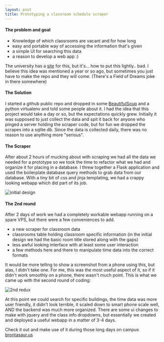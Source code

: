 ```yaml
---
layout: post
title: Prototyping a classroom schedule scraper
---
```


#### The problem and goal
- Knowledge of which classrooms are vacant and for how long
- easy and portable way of accessing the information that's given
- a simple UI for searching this data
- a reason to develop a web app :)

The university has a [site](http://wvprd.ocm.umn.edu/gpcwv/wv3_servlet/urd/run/wv_space.DayList?spdt=20130203,spfilter=945403,lbdviewmode=grid) for this, but it's... how to put this lightly.. bad. 
I believe this idea was mentioned a year or so ago, but sometimes you just have to make the repo and they will come. (There's a Field of Dreams joke in there somewhere)

<!--more-->

#### The Solution
I started a github public repo and dropped in some [BeautifulSoup](http://www.crummy.com/software/BeautifulSoup/) and a python virtualenv and told some people about it.  I had the idea that this project would take a day or so, but the expectations quickly grew. 
Initially it was supposed to just collect the data and spit it back for anyone who pinged a server holding the scraper code, but for fun we dropped the scrapes into a sqlite db. 
Since the data is collected daily, there was no reason to use anything more "serious".

#### The Scraper
After about 2 hours of mucking about with scraping we had all the data we needed for a prototype so we took the time to refactor what we had and organize it for placing in a database. 
I threw together a Flask application and used the boilerplate database query methods to grab data from our database. With a tiny bit of css and jinja templating, we had a crappy looking webapp which did part of its job.  

![initial design](../../../images/_posts/scraper-page-prelim.png)


#### The 2nd round
After 2 days of work we had a completely workable webapp running on a spare VPS, but there were a few conveniences to add.

- a new scraper for classroom data
- classrooms table holding classroom specific information (in the initial design we had the basic room title stored along with the gaps)
- less awful looking interface with at least some user interaction
- a few methods here and there to manipulate time data into the correct formats

It would be more telling to show a screenshot from a phone using this, but alas, I didn't take one.
For me, this was the most useful aspect of it, so if it didn't work smoothly on a phone, there wasn't much point.
This is what we came up with the second round of coding:  

![2nd redux](../../../images/_posts/scraper-page-2nd.png)  

At this point we could search for specific buildings, the time data was more user friendly, it didn't look terrible, it scaled down to smart phone scale well, AND the backend was much more organized. 
There are some ui changes to make with jquery and the class info dropdowns, but essentially we created and deployed a useful webapp in a matter of 3-4 days.  

Check it out and make use of it during those long days on campus  
[brontasaur.us](http://brontasaur.us)
